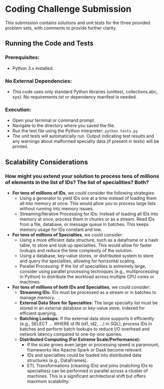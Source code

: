 # Coding Challenge Submission
This submission contains solutions and unit tests for the three provided problem sets, with comments to provide further clarity.

## Running the Code and Tests
### Prerequisites:
- Python 3.x installed.

### No External Dependencies:
- This code uses only standard Python libraries (unittest, collections.abc, sys). No requirements.txt or dependency manifest is needed.
### Execution:
- Open your terminal or command prompt.
- Navigate to the directory where you saved the file.
- Run the test file using the Python interpreter: `python tests.py`
- The unit tests will automatically run. Output indicating test results and any warnings about malformed specialty data (if present in tests) will be printed.

## Scalability Considerations
### How might you extend your solution to process tens of millions of elements in the list of IDs? The list of specialities? Both?
- **For tens of millions of IDs**, we could consider the following strategies:
  - Using a generator to yield IDs one at a time instead of loading them all into memory at once. This would allow you to process large lists without running into memory issues.
  - Streaming/Iterative Processing for IDs: Instead of loading all IDs into memory at once, process them in chunks or as a stream. Read IDs from a file, database, or message queue in batches. This keeps memory usage for IDs constant and low.
- **For tens of millions of Specialties**, we could consider:
  - Using a more efficient data structure, such as a dataframe or a hash table, to store and look up specialties. This would allow for faster lookups and reduce the time complexity of the solution.
  - Using a database, key-value stores, or distributed system to store and query the specialties, allowing for horizontal scaling.
  - Parallel Processing: If the list of specialities is extremely large, consider using parallel processing techniques (e.g., multiprocessing in Python) to distribute the workload across multiple CPU cores or machines.
- **For tens of millions of both IDs and Specialties**, we could consider:
  - **Streaming IDs:** IDs must be processed as a stream or in batches to manage memory.
  - **External Data Store for Specialties:** The large specialty list must be stored in an external database or key-value store, indexed for efficient querying.
  - **Batching Lookups:** If the external data store supports it efficiently (e.g., SELECT ... WHERE id IN (id1, id2, ...) in SQL), process IDs in batches and perform batch lookups to reduce I/O overhead and network latency compared to one-by-one queries.
  - **Distributed Computing (For Extreme Scale/Performance):**
    - If the scale grows even larger or processing speed is paramount, frameworks like Apache Spark or Dask become relevant.
    - IDs and specialties could be loaded into distributed data structures (e.g., DataFrames).
    - ETL Transformations (cleaning IDs) and joins (matching IDs to specialties) can be performed in parallel across a cluster of machines. This is a significant architectural shift but offers maximum scalability.
